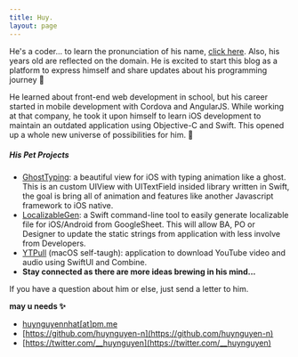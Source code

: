 ```yaml
---
title: Huy.
layout: page
---
```


He's a coder... to learn the pronunciation of his name, [click here](https://www.youtube.com/watch?v=tzC0T0bJpTU&ab_channel=PronounceNames). Also, his years old are reflected on the domain. He is excited to start this blog as a platform to express himself and share updates about his programming journey 🎒

He learned about front-end web development in school, but his career started in mobile development with Cordova and AngularJS. While working at that company, he took it upon himself to learn iOS development to maintain an outdated application using Objective-C and Swift. This opened up a whole new universe of possibilities for him. 🚀
##### His Pet Projects
* [GhostTyping](https://github.com/huynguyen-n/GhostTyping): a beautiful view for iOS with typing animation like a ghost. This is an custom UIView with UITextField insided library written in Swift, the goal is bring all of animation and features like another Javascript framework to iOS native.
* [LocalizableGen](https://github.com/huynguyen-n/LocalizableGen): a Swift command-line tool to easily generate localizable file for iOS/Android from GoogleSheet. This will allow BA, PO or Designer to update the static strings from application with less involve from Developers.
* [YTPull](https://github.com/huynguyen-n/YTPull) (macOS self-taugh): application to download YouTube video and audio using SwiftUI and Combine.
* **Stay connected as there are more ideas brewing in his mind...** 

If you have a question about him or else, just send a letter to him.

**may u needs ✨**
- [huynguyennhat[at]pm.me](mailto:huynguyennhat@proton.me)
- [https://github.com/huynguyen-n](https://github.com/huynguyen-n)
- [https://twitter.com/__huynguyen](https://twitter.com/__huynguyen)
